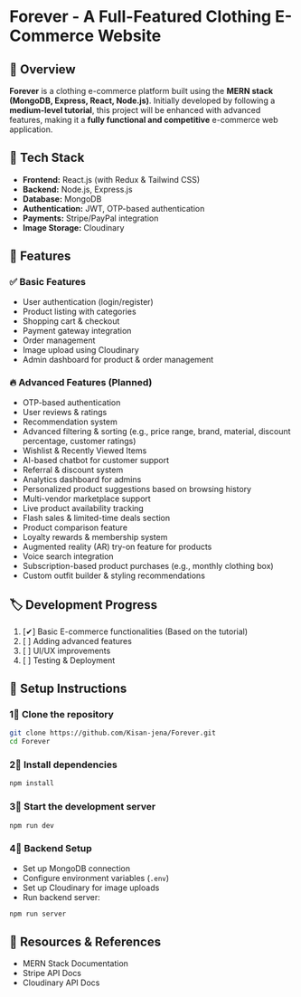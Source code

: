 # Forever - A Full-Featured Clothing E-Commerce Website

## 📌 Overview
**Forever** is a clothing e-commerce platform built using the **MERN stack (MongoDB, Express, React, Node.js)**. Initially developed by following a **medium-level tutorial**, this project will be enhanced with advanced features, making it a **fully functional and competitive** e-commerce web application.

## 🚀 Tech Stack
- **Frontend:** React.js (with Redux & Tailwind CSS)
- **Backend:** Node.js, Express.js
- **Database:** MongoDB
- **Authentication:** JWT, OTP-based authentication
- **Payments:** Stripe/PayPal integration
- **Image Storage:** Cloudinary

## 🧐 Features
### ✅ Basic Features
- User authentication (login/register)
- Product listing with categories
- Shopping cart & checkout
- Payment gateway integration
- Order management
- Image upload using Cloudinary
- Admin dashboard for product & order management

### 🔥 Advanced Features (Planned)
- OTP-based authentication
- User reviews & ratings
- Recommendation system
- Advanced filtering & sorting (e.g., price range, brand, material, discount percentage, customer ratings)
- Wishlist & Recently Viewed Items
- AI-based chatbot for customer support
- Referral & discount system
- Analytics dashboard for admins
- Personalized product suggestions based on browsing history
- Multi-vendor marketplace support
- Live product availability tracking
- Flash sales & limited-time deals section
- Product comparison feature
- Loyalty rewards & membership system
- Augmented reality (AR) try-on feature for products
- Voice search integration
- Subscription-based product purchases (e.g., monthly clothing box)
- Custom outfit builder & styling recommendations

## 🏷️ Development Progress
1. [✔] Basic E-commerce functionalities (Based on the tutorial)
2. [ ] Adding advanced features 
3. [ ] UI/UX improvements
4. [ ] Testing & Deployment

## 📌 Setup Instructions
### 1⃣ Clone the repository
```sh
git clone https://github.com/Kisan-jena/Forever.git
cd Forever
```

### 2⃣ Install dependencies
```sh
npm install
```

### 3⃣ Start the development server
```sh
npm run dev
```

### 4⃣ Backend Setup
- Set up MongoDB connection
- Configure environment variables (`.env`)
- Set up Cloudinary for image uploads
- Run backend server:
```sh
npm run server
```

## 🔗 Resources & References

- MERN Stack Documentation
- Stripe API Docs
- Cloudinary API Docs



